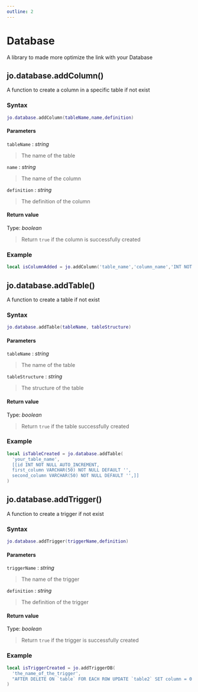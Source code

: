 ```yaml
---
outline: 2
---
```

# Database

A library to made more optimize the link with your Database

## jo.database.addColumn()

A function to create a column in a specific table if not exist

### Syntax
```lua
jo.database.addColumn(tableName,name,definition)
```
#### Parameters
`tableName` : *string*
> The name of the table  

`name` : *string*
> The name of the column  

`definition` : *string*
> The definition of the column  
  
#### Return value
Type: *boolean*
> Return `true` if the column is successfully created
  

### Example
```lua
local isColumnAdded = jo.addColumn('table_name','column_name','INT NOT NULL DEFAULT "0" AFTER TABLE table_name')
```

## jo.database.addTable()
A function to create a table if not exist

### Syntax
```lua
jo.database.addTable(tableName, tableStructure)
```
#### Parameters
`tableName` : *string*
> The name of the table

`tableStructure` : *string*
> The structure of the table  
  
#### Return value
Type: *boolean*
> Return `true` if the table successfully created  
  

### Example
```lua
local isTableCreated = jo.database.addTable(
  'your_table_name',
  [[id INT NOT NULL AUTO_INCREMENT,
  first_column VARCHAR(50) NOT NULL DEFAULT '',
  second_column VARCHAR(50) NOT NULL DEFAULT '',]]
)
```

## jo.database.addTrigger()

A function to create a trigger if not exist

### Syntax
```lua
jo.database.addTrigger(triggerName,definition)
```
#### Parameters
`triggerName` : *string*
> The name of the trigger  
  
`definition` : *string*
> The definition of the trigger  
  

#### Return value
Type: *boolean*
> Return `true` if the trigger is successfully created
  

### Example
```lua
local isTriggerCreated = jo.addTriggerDB(
  'the_name_of_the_trigger',
  "AFTER DELETE ON `table` FOR EACH ROW UPDATE `table2` SET column = 0 WHERE equiped_on = OLD.id"
)
```